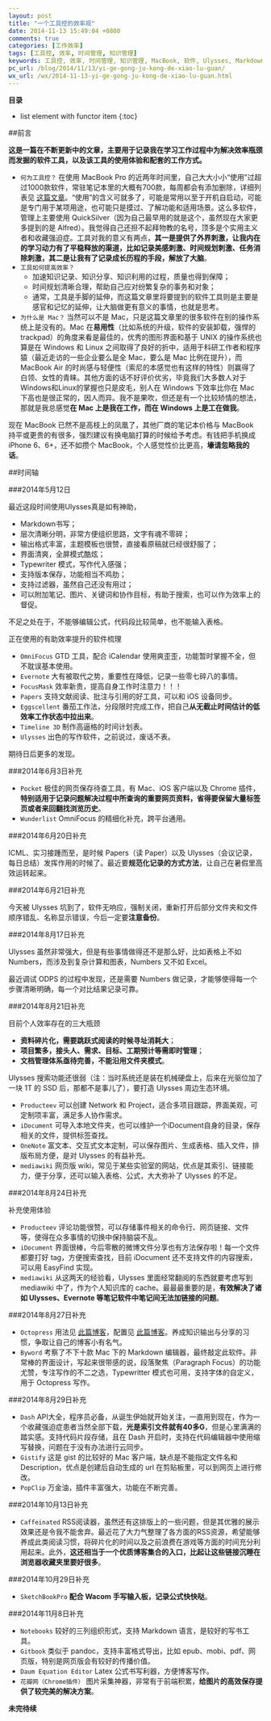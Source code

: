 ```yaml
---
layout: post
title: "一个工具控的效率观"
date: 2014-11-13 15:49:04 +0800
comments: true
categories: [工作效率]
tags: [工具控, 效率, 时间管理, 知识管理]
keywords: 工具控, 效率, 时间管理, 知识管理, MacBook, 软件, Ulysses, Markdown, OmniFocus, GTD, Evernote, FocusMask, Papers, Eggscellent, Timeline 3D, iOS, Pocket, Wunderlist, Numbers, Excel, ODPS, Prodecteev, iDocument, OneNote, mediawiki, Octopress, Byword, Dash, Gistify, PopClip, Caffeinated, RSS, SketchBookPro, Wacom, Notebooks, Gitbook, Daum Equation Editor, 花瓣网
pc_url: /blog/2014/11/13/yi-ge-gong-ju-kong-de-xiao-lu-guan/
wx_url: /wx/2014-11-13-yi-ge-gong-ju-kong-de-xiao-lu-guan.html
---
```


__目录__

* list element with functor item
{:toc}

<!-- excerpt start -->

##前言

**这是一篇在不断更新中的文章，主要用于记录我在学习工作过程中为解决效率瓶颈而发掘的软件工具，以及该工具的使用体验和配套的工作方式。**

- `何为工具控？` 在使用 MacBook Pro 的近两年时间里，自己大大小小“使用”过超过1000款软件，常驻笔记本里的大概有700款，每周都会有添加删除，详细列表见 [这篇文章](http://blog.sina.com.cn/s/blog_64ac3ab10101f4it.html)。“使用”的含义可就多了，可能是常用以至于开机自启动，可能是专门用于某项用途，也可能只是摸过、了解功能和适用场景。这么多软件，管理上主要使用 QuickSilver（因为自己最早用的就是这个，虽然现在大家更多提到的是 Alfred）。我觉得自己还担不起拜物教的名号，顶多是个实用主义者和收藏强迫症。工具对我的意义有两点，**其一是提供了外界刺激，让我内在的学习动力有了平稳释放的渠道，比如记录美感刺激、时间规划刺激、任务消除刺激，其二是让我有了记录成长历程的手段，解放了大脑**。
- `工具如何提高效率？`
	- 加速知识记录、知识分享、知识利用的过程，质量也得到保障；
	- 时间规划清晰合理，帮助自己应对纷繁复杂的事务和对象；
	- 通常，工具是手脚的延伸，而这篇文章里将要提到的软件工具则是主要是感官和记忆的延伸，让大脑做更有意义的事情，也就是思考。
- `为什么是 Mac？` 当然可以不是 Mac，只是这篇文章里的很多软件在别的操作系统上是没有的。Mac 在**易用性**（比如系统的升级，软件的安装卸载，强悍的 trackpad）的角度来看是最佳的，优秀的图形界面和基于 UNIX 的操作系统也算是在 Windows 和 Linux 之间取得了良好的折中，适用于科研工作者和程序猿（最近走访的一些企业要么是全 Mac，要么是 Mac 比例在提升），而 MacBook Air 的时尚感与轻便性（索尼的本感觉也有这样的特性）则赢得了白领、女性的青睐。其他方面的话不好评价优劣，毕竟我们大多数人对于 Windows和Linux的掌握也只是皮毛，别人在 Windows 下效率比你在 Mac 下高也是很正常的，因人而异。我不是果吹，但还是有一个比较矫情的想法，那就是我总感觉**在 Mac 上是我在工作，而在 Windows 上是工在做我**。

现在 MacBook 已然不是高枝上的凤凰了，其他厂商的笔记本价格与 MacBook 持平或更贵的有很多，强烈建议有换电脑打算的时候给予考虑。有钱把手机换成 iPhone 6、6+，还不如攒个 MacBook，个人感觉性价比更高，**壕请忽略我的话**。

<!-- excerpt end -->

##时间轴

###2014年5月12日

最近这段时间使用Ulysses真是如有神助，

- Markdown书写；
- 层次清晰分明，非常方便组织思路，文字有魂不零碎；
- 输出格式丰富，主题模板也很赞，直接看原稿就已经很舒服了；
- 界面清爽，全屏模式酷炫；
- Typewriter 模式，写作代入感强；
- 支持版本保存，功能相当不鸡肋；
- 支持过滤器，虽然自己还没有用过；
- 可以附加笔记、图片、关键词和协作目标，有助于搜索，也可以作为效率上的督促。

不足之处在于，不能够编辑公式，代码段比较简单，也不能输入表格。

正在使用的有助效率提升的软件梳理

- `OmniFocus` GTD 工具，配合 iCalendar 使用爽歪歪，功能暂时掌握不全，但不耽误基本使用。
- `Evernote` 大有被取代之势，重要性在降低，记录一些零七碎八的事情。
- `FocusMask` 效率新贵，提高自身工作时注意力！！！
- `Papers` 支持文献阅读、批注与引用的好工具，可以和 iOS 设备同步。
- `Eggscellent` 番茄工作法，分段限时完成工作，把自己**从无截止时间估计的低效率工作状态中拉出来**。
- `Timeline 3D` 制作高逼格的时间计划表。
- `Ulysses` 出色的写作软件，之前说过，废话不表。

期待日后更多的发现。

###2014年6月3日补充

- `Pocket` 极佳的网页保存待查工具，有 Mac、iOS 客户端以及 Chrome 插件，**特别适用于记录问题解决过程中所查询的重要网页资料，省得要保留大量标签页或者来回翻找浏览历史**。
- `Wunderlist` OmniFocus 的精细化补充，跨平台通用。

###2014年6月20日补充

ICML、实习接踵而至，是时候 Papers（读 Paper）以及 Ulysses（会议记录，每日总结）发挥作用的时候了。最近要**规范化记录的方式方法**，让自己在暑假里高效运转起来。

###2014年6月21日补充

今天被 Ulysses 坑到了，软件无响应，强制关闭，重新打开后部分文件夹和文件顺序错乱、名称显示错误，今后一定要**注意备份**。

###2014年8月17日补充

Ulysses 虽然非常强大，但是有些事情做得还不是那么好，比如表格上不如 Numbers，而涉及到复杂计算和图表，Numbers 又不如 Excel。

最近调试 ODPS 的过程中发现，还是需要 Numbers 做记录，才能够使得每一个步骤清晰明确，每一个对比结果记录可靠。

###2014年8月21日补充

目前个人效率存在的三大瓶颈

- **资料碎片化，需要跳跃式阅读的时候寻址消耗大**；
- **项目繁多，接头人、需求、目标、工期预计等需即时管理**；
- **文档管理体系亟待完善，不能沿用文件夹模式**。
 
Ulysses 搜索功能还很弱（注：当时系统还是装在机械硬盘上，后来在光驱位加了一块 1T 的 SSD 后，那都不是事儿了），要打造 Ulysses 周边生态环境。

- `Producteev` 可以创建 Network 和 Project，适合多项目跟踪，界面美观，可定制项丰富，满足多人协作需求。
- `iDocument` 可导入本地文件夹，也可以维护一个iDocument自身的目录，保存相关的文件，提供标签查找。
- `OneNote` 富文本、交互式文本定制，可以保存图片、生成表格、插入文件，排版布局方便，是对 Ulysses 的有益补充。
- `mediawiki` 网页版 wiki，常见于某些实验室的网站，优点是其索引、链接能力，便于分享，还可以输入表格、公式，大大弥补了 Ulysses 的不足。

###2014年8月24日补充

补充使用体验

- `Producteev` 评论功能很赞，可以存储事件相关的命令行、网页链接、文件等，使得在众多事情的切换中保持脑袋不乱。
- `iDocument` 界面很棒，今后零散的微博文件分享也有方法保存啦！每一个文件都要打好 tag，方便搜索查找，目前 iDocument 还不支持文件的内容搜索，可以用 EasyFind 实现。
- `mediawiki` 从这两天的经验看，Ulysses 里面经常翻阅的东西就要考虑写到 mediawiki 中了，作为个人知识库的 cache。最最最重要的是，**有效解决了诸如 Ulysses、Evernote 等笔记软件中笔记间无法加链接的问题**。

###2014年8月27日补充

- `Octopress` 用法见 [此篇博客](http://frank19900731.github.io/blog/2014/08/24/wo-de-di-yi-pian-octopress-bo-ke/)，配置见 [此篇博客](http://frank19900731.github.io/blog/2014/10/16/octopress-gai-zao-ji-lu/)。养成知识输出与分享的习惯，争取让自己的博客小有名气。
- `Byword` 考察了不下十款 Mac 下的 Markdown 编辑器，最终敲定此软件。非常棒的界面设计，写起来很带感的说，段落聚焦（Paragraph Focus）的功能尤赞，专注写作的不二之选，Typewritter 模式也可用，支持字体的自定义，用于 Octopress 写作。

###2014年8月29日补充

- `Dash` API大全，程序员必备，从诞生伊始就开始关注，一直用到现在，作为一个收藏强迫症患者当然全部下载，**光是索引文件就有40多G**，但是心里满满的踏实感。支持代码片段存储，且在 Dash 开启时，支持在代码编辑器中使用缩写替换，问题在于没有办法进行云同步。
- `Gistify` 这是 gist 的比较好的 Mac 客户端，缺点是不能指定文件名和Description，优点是创建后自动生成的 url 在剪贴板里，可以到网页上进行修改。
- `PopClip` 万金油，插件丰富强大，功能在不断完善。

###2014年10月13日补充

- `Caffeinated` RSS阅读器，虽然还有这排版上的一些问题，但是其优雅的展示效果还是令我不能舍弃。最近花了大力气整理了各方面的RSS资源，希望能够养成此类阅读习惯，将碎片化的时间以及之前浪费在游戏等方面的时间充分利用起来。此外，**这还相当于一个优质博客集合的入口，比起让这些链接沉睡在浏览器收藏夹里要好很多**。

###2014年10月29日补充

- `SketchBookPro` **配合 Wacom 手写输入板，记录公式快快哒**。

###2014年11月8日补充

- `Notebooks` 较好的三列组织形式，支持 Markdown 语言，是较好的写书工具。
- `Gitbook` 类似于 pandoc，支持丰富格式导出，比如 epub、mobi、pdf、网页版，特别是网页版会有较好的传播价值。
- `Daum Equation Editor` Latex 公式书写利器，方便博客写作。
- `花瓣网（Chrome插件）` 图片采集神器，非常有于前端积累，**给图片的高效保存提供了较完美的解决方案**。

**未完待续**